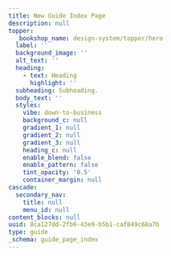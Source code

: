 ```yaml
---
title: New Guide Index Page
description: null
topper:
  _bookshop_name: design-system/topper/hero
  label: ''
  background_image: ''
  alt_text: ''
  heading:
    - text: Heading
      highlight: ''
  subheading: Subheading.
  body_text: ''
  styles:
    vibe: down-to-business
    background_c: null
    gradient_1: null
    gradient_2: null
    gradient_3: null
    heading_c: null
    enable_blend: false
    enable_pattern: false
    tint_opacity: '0.5'
    container_margin: null
cascade:
  secondary_nav:
    title: null
    menu_id: null
content_blocks: null
uuid: 8ca127dd-2fb6-43e9-b5b1-caf849c68a7b
type: guide
_schema: guide_page_index
---
```

